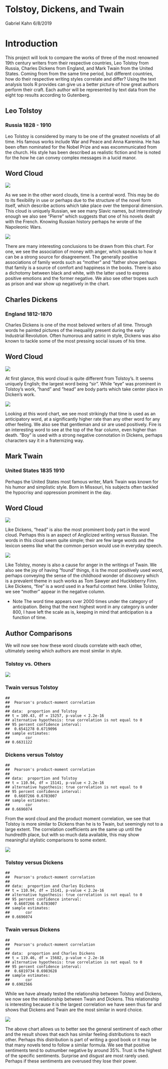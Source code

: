 Tolstoy, Dickens, and Twain
================
Gabriel Kahn
6/8/2019

# Introduction

This project will look to compare the works of three of the most
renowned 19th century writers from their respective countries, Leo
Tolstoy from Russia, Charles Dickens from England, and Mark Twain from
the United States. Coming from from the same time period, but different
countries, how do their respective writing styles correlate and differ?
Using the text analysis tools R provides can give us a better picture of
how great authors perform their craft. Each author will be represented
by text data from the eight top results according to Gutenberg.

## Leo Tolstoy

### Russia 1828 - 1910

Leo Tolstoy is considered by many to be one of the greatest novelists of
all time. His famous works include War and Peace and Anna Karenina. He
has been often nominated for the Nobel Prize and was excommunicated from
the church. His style has been described as realistic fiction and he is
noted for the how he can convey complex messages in a lucid manor.

## Word Cloud

![](TwainDickins_files/figure-gfm/unnamed-chunk-2-1.png)<!-- -->

As we see in the other word clouds, time is a central word. This may be
do to its flexibility in use or perhaps due to the structure of the
novel form itself, which describe actions which take place over the
temporal dimension. This cloud is uniquely Russian, we see many Slavic
names, but interestingly enough we also see “Pierre” which suggests that
one of his novels dealt with the French. Knowing Russian history perhaps
he wrote of the Napoleonic Wars.

![](TwainDickins_files/figure-gfm/unnamed-chunk-3-1.png)<!-- -->

There are many interesting conclusions to be drawn from this chart. For
one, we see the association of money with anger, which speaks to how it
can be a strong source for disagreement. The generally positive
associations of family words such as “mother” and "father show perhaps
that family is a source of comfort and happiness in the books. There is
also a dichotomy between black and white, with the latter used to
express positive emotions and the former negative. We also see other
tropes such as prison and war show up negatively in the chart.

## Charles Dickens

### England 1812-1870

Charles Dickens is one of the most beloved writers of all time. Through
words he painted pictures of the inequality present during the early
Industrial Revolution. Often humorous and satiric in style, Dickens was
also known to tackle some of the most pressing social issues of his
time.

## Word Cloud

![](TwainDickins_files/figure-gfm/unnamed-chunk-5-1.png)<!-- -->

At first glance, this word cloud is quite different from Tolstoy’s. It
seems uniquely English; the largest word being “sir”. While “eye” was
prominent in Tolstoy’s work, “hand” and “head” are body parts which take
center place in Dicken’s work.

![](TwainDickins_files/figure-gfm/unnamed-chunk-6-1.png)<!-- -->

Looking at this word chart, we see most strikingly that time is used as
an anticipatory word, at a significantly higher rate than any other word
for any other feeling. We also see that gentleman and sir are used
positively. Fire is an interesting word to see at the top of the fear
column, even higher than death. “Boy” is used with a strong negative
connotation in Dickens, perhaps characters say it in a fraternizing way.

## Mark Twain

### United States 1835 1910

Perhaps the United States most famous writer, Mark Twain was known for
his humor and simplistic style. Born in Missouri, his subjects often
tackled the hypocrisy and oppression prominent in the day.

## Word Cloud

![](TwainDickins_files/figure-gfm/unnamed-chunk-8-1.png)<!-- -->

Like Dickens, “head” is also the most prominent body part in the word
cloud. Perhaps this is an aspect of Anglicized writing versus Russian.
The words in this cloud seem quite simple; their are few large words and
the lexicon seems like what the common person would use in everyday
speech.

![](TwainDickins_files/figure-gfm/unnamed-chunk-9-1.png)<!-- -->

Like Tolstoy, money is also a cause for anger in the writings of Twain.
We also see the joy of having “found” things, it is the most positively
used word, perhaps conveying the sense of the childhood wonder of
discovery which is a prevalent theme in such works as Tom Sawyer and
Huckleberry Finn. Like Dickens, “fire” is a word used in a fearful
context here. Unlike Tolstoy, we see “mother” appear in the negative
column.

  - Note The word time appears over 2000 times under the category of
    anticipation. Being that the next highest word in any category is
    under 800, I have left the scale as is, keeping in mind that
    anticipation is a function of time.

## Author Comparisons

We will now see how these word clouds correlate with each other,
ultimately seeing which authors are most similar in style.

### Tolstoy vs. Others

![](TwainDickins_files/figure-gfm/unnamed-chunk-11-1.png)<!-- -->

### Twain versus Tolstoy

    ## 
    ##  Pearson's product-moment correlation
    ## 
    ## data:  proportion and Tolstoy
    ## t = 109.43, df = 15257, p-value < 2.2e-16
    ## alternative hypothesis: true correlation is not equal to 0
    ## 95 percent confidence interval:
    ##  0.6541278 0.6719096
    ## sample estimates:
    ##       cor 
    ## 0.6631122

### Dickens versus Tolstoy

    ## 
    ##  Pearson's product-moment correlation
    ## 
    ## data:  proportion and Tolstoy
    ## t = 110.94, df = 15141, p-value < 2.2e-16
    ## alternative hypothesis: true correlation is not equal to 0
    ## 95 percent confidence interval:
    ##  0.6607266 0.6783007
    ## sample estimates:
    ##       cor 
    ## 0.6696074

From the word cloud and the product moment correlation, we see that
Tolstoy is more similar to Dickens than he is to Twain, but seemingly
not to a large extent. The correlation coefficients are the same up
until the hundredth place, but with so much data available, this may
show meaningful stylistic comparisons to some extent.

![](TwainDickins_files/figure-gfm/unnamed-chunk-15-1.png)<!-- -->

### Tolstoy versus Dickens

    ## 
    ##  Pearson's product-moment correlation
    ## 
    ## data:  proportion and Charles Dickens
    ## t = 110.94, df = 15141, p-value < 2.2e-16
    ## alternative hypothesis: true correlation is not equal to 0
    ## 95 percent confidence interval:
    ##  0.6607266 0.6783007
    ## sample estimates:
    ##       cor 
    ## 0.6696074

### Twain versus Dickens

    ## 
    ##  Pearson's product-moment correlation
    ## 
    ## data:  proportion and Charles Dickens
    ## t = 119.46, df = 15682, p-value < 2.2e-16
    ## alternative hypothesis: true correlation is not equal to 0
    ## 95 percent confidence interval:
    ##  0.6819734 0.6983628
    ## sample estimates:
    ##       cor 
    ## 0.6902566

While we have already tested the relationship between Tolstoy and
Dickens, we now see the relationship between Twain and Dickens. This
relationship is interesting because it is the largest correlation we
have seen thus far and shows that Dickens and Twain are the most similar
in word choice.

![](TwainDickins_files/figure-gfm/unnamed-chunk-19-1.png)<!-- -->

The above chart allows us to better see the general sentiment of each
other and the result shows that each has similar feeling distributions
to each other. Perhaps this distribution is part of writing a good book
or it may be that many novels tend to follow a similar formula. We see
that positive sentiments tend to outnumber negative by around 35%. Trust
is the highest of the specific sentiments. Surprise and disgust are most
rarely used. Perhaps if these sentiments are overused they lose their
power.
